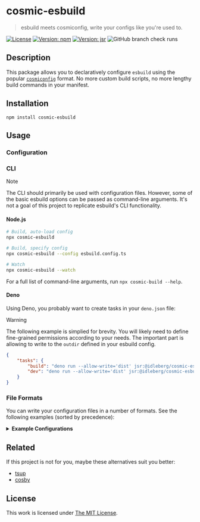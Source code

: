 # cosmic-esbuild

> esbuild meets cosmiconfig, write your configs like you're used to.

[![License](https://img.shields.io/github/license/idleberg/cosmic-esbuild?color=blue&style=for-the-badge)](https://github.com/idleberg/cosmic-esbuild/blob/main/LICENSE)
[![Version: npm](https://img.shields.io/npm/v/cosmic-esbuild?style=for-the-badge)](https://www.npmjs.org/package/cosmic-esbuild)
[![Version: jsr](https://img.shields.io/jsr/v/@idleberg/cosmic-esbuild?style=for-the-badge)](https://jsr.io/@idleberg/cosmic-esbuild)
![GitHub branch check runs](https://img.shields.io/github/check-runs/idleberg/cosmic-esbuild/main?style=for-the-badge)

## Description

This package allows you to declaratively configure `esbuild` using the popular [`cosmiconfig`](https://github.com/cosmiconfig/cosmiconfig) format. No more custom build scripts, no more lengthy build commands in your manifest.

## Installation

```shell
npm install cosmic-esbuild
```

## Usage

### Configuration

### CLI

> [!NOTE]
> The CLI should primarily be used with configuration files. However, some of the basic esbuild options can be passed as command-line arguments. It's not a goal of this project to replicate esbuild's CLI functionality.

#### Node.js

```sh
# Build, auto-load config
npx cosmic-esbuild

# Build, specify config
npx cosmic-esbuild --config esbuild.config.ts

# Watch
npx cosmic-esbuild --watch
```

For a full list of command-line arguments, run `npx cosmic-build --help`.

#### Deno

Using Deno, you probably want to create tasks in your `deno.json` file:

> [!WARNING]
> The following example is simplied for brevity. You will likely need to define fine-grained permissions according to your needs. The important part is allowing to write to the `outdir` defined in your esbuild config.

```json
{
	"tasks": {
		"build": "deno run --allow-write='dist' jsr:@idleberg/cosmic-esbuild",
		"dev": "deno run --allow-write='dist' jsr:@idleberg/cosmic-esbuild --watch"
	}
}
```

### File Formats

You can write your configuration files in a number of formats. See the following examples (sorted by precedence):

<details>
<summary><strong>Example Configurations</strong></summary>

- [`package.json`][manifest]
- `.esbuildrc` (see [JSON][json] or [YAML][yaml])
- [`.esbuildrc.json`][json]
- [`.esbuildrc.jsonc`][jsonc]
- [`.esbuildrc.yaml`][yaml]
- [`.esbuildrc.yml`][yaml]
- [`.esbuildrc.toml`][toml]
- [`.esbuildrc.js`][js]
- [`.esbuildrc.ts`][js]
- [`.esbuildrc.cjs`][cjs]
- [`.esbuildrc.mjs`][js]
- [`.esbuildrc.cson`][cson]
- `.config/esbuildrc` (see [JSON][json] or [YAML][yaml])
- [`.config/esbuildrc.json`][json]
- [`.config/esbuildrc.jsonc`][jsonc]
- [`.config/esbuildrc.yaml`][yaml]
- [`.config/esbuildrc.yml`][yaml]
- [`.config/esbuildrc.toml`][toml]
- [`.config/esbuildrc.js`][js]
- [`.config/esbuildrc.ts`][js]
- [`.config/esbuildrc.cjs`][cjs]
- [`.config/esbuildrc.mjs`][js]
- [`.config/esbuildrc.cson`][cson]
- [`esbuild.config.json`][json]
- [`esbuild.config.jsonc`][jsonc]
- [`esbuild.config.yaml`](https://github.com/idleberg/cosmic-esbuild/blob/main/examples/esbuild.config.yaml)
- [`esbuild.config.yml`][yaml]
- [`esbuild.config.toml`][toml]
- [`esbuild.config.js`][js]
- [`esbuild.config.ts`][js]
- [`esbuild.config.cjs`][cjs]
- [`esbuild.config.mjs`][js]
- [`esbuild.config.cson`][cson]

</details>

## Related

If this project is not for you, maybe these alternatives suit you better:

- [tsup](https://www.npmjs.com/package/tsup)
- [cosby](https://www.npmjs.com/package/@idleberg/cosby)

## License

This work is licensed under [The MIT License](LICENSE).

[manifest]: https://github.com/idleberg/cosmic-esbuild/blob/main/examples/package.json
[json]: https://github.com/idleberg/cosmic-esbuild/blob/main/examples/esbuild.config.json
[jsonc]: https://github.com/idleberg/cosmic-esbuild/blob/main/examples/esbuild.config.jsonc
[yaml]: https://github.com/idleberg/cosmic-esbuild/blob/main/examples/esbuild.config.yaml
[toml]: https://github.com/idleberg/cosmic-esbuild/blob/main/examples/esbuild.config.toml
[js]: https://github.com/idleberg/cosmic-esbuild/blob/main/examples/esbuild.config.js
[ts]: https://github.com/idleberg/cosmic-esbuild/blob/main/examples/esbuild.config.ts
[cjs]: https://github.com/idleberg/cosmic-esbuild/blob/main/examples/esbuild.config.cjs
[cson]: https://github.com/idleberg/cosmic-esbuild/blob/main/examples/esbuild.config.cson
